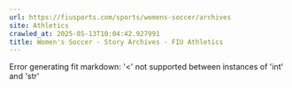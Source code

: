 ```yaml
---
url: https://fiusports.com/sports/womens-soccer/archives
site: Athletics
crawled_at: 2025-05-13T10:04:42.927991
title: Women's Soccer - Story Archives - FIU Athletics
---
```


Error generating fit markdown: '<' not supported between instances of 'int' and 'str'